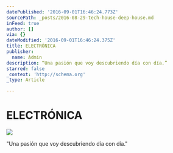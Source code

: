 ```yaml
---
datePublished: '2016-09-01T16:46:24.773Z'
sourcePath: _posts/2016-08-29-tech-house-deep-house.md
inFeed: true
author: []
via: {}
dateModified: '2016-09-01T16:46:24.375Z'
title: ELECTRÓNICA
publisher:
  name: Admin
description: “Una pasión que voy descubriendo día con día.”
starred: false
_context: 'http://schema.org'
_type: Article

---
```

# ELECTRÓNICA
![](https://the-grid-user-content.s3-us-west-2.amazonaws.com/87065169-0558-478d-a2be-21c8493bba7c.jpg)

"Una pasión que voy descubriendo día con día."